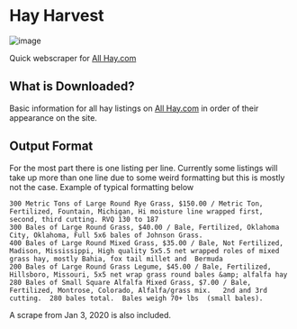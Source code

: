 # Hay Harvest

![image](https://user-images.githubusercontent.com/45807040/71711133-350be280-2dc5-11ea-9641-bd01518f1e94.png)

Quick webscraper for [All Hay.com](https://allhay.com)

## What is Downloaded?
Basic information for all hay listings on  [All Hay.com](https://allhay.com) in order of their appearance on the site.

## Output Format

For the most part there is one listing per line. Currently some listings will take up more than one line due to some weird formatting but this is mostly not the case. Example of typical formatting below
```
300 Metric Tons of Large Round Rye Grass, $150.00 / Metric Ton, Fertilized, Fountain, Michigan, Hi moisture line wrapped first, second, third cutting. RVQ 130 to 187
300 Bales of Large Round Grass, $40.00 / Bale, Fertilized, Oklahoma City, Oklahoma, Full 5x6 bales of Johnson Grass.
400 Bales of Large Round Mixed Grass, $35.00 / Bale, Not Fertilized, Madison, Mississippi, High quality 5x5.5 net wrapped roles of mixed grass hay, mostly Bahia, fox tail millet and  Bermuda
200 Bales of Large Round Grass Legume, $45.00 / Bale, Fertilized, Hillsboro, Missouri, 5x5 net wrap grass round bales &amp; alfalfa hay
280 Bales of Small Square Alfalfa Mixed Grass, $7.00 / Bale, Fertilized, Montrose, Colorado, Alfalfa/grass mix.   2nd and 3rd cutting.  280 bales total.  Bales weigh 70+ lbs  (small bales).
```
A scrape from Jan 3, 2020 is also included.
